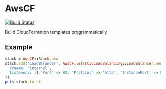 # AwsCF

[![Build Status](https://travis-ci.com/localytics/aws_cf.svg?token=kQUiABmGkzyHdJdMnCnv&branch=master)](https://travis-ci.com/localytics/aws_cf)

Build CloudFormation templates programmatically

## Example

```ruby
stack = AwsCF::Stack.new
stack.add('LoadBalancer', AwsCF::ElasticLoadBalancing::LoadBalancer.new(
  scheme: 'internal',
  listeners: [{ 'Port' => 80, 'Protocol' => 'http', 'InstancePort' => 80, 'InstanceProtocol' => 'http' }]
))
puts stack.to_cf
```
